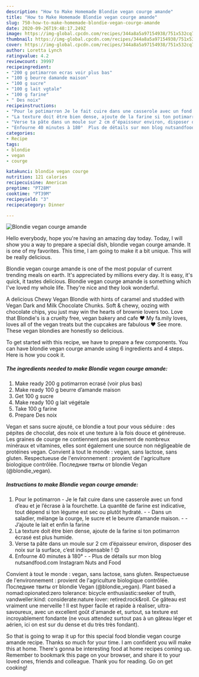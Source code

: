 ```yaml
---
description: "How to Make Homemade Blondie vegan courge amande"
title: "How to Make Homemade Blondie vegan courge amande"
slug: 750-how-to-make-homemade-blondie-vegan-courge-amande
date: 2020-09-26T19:48:17.249Z
image: https://img-global.cpcdn.com/recipes/344a8a5a97154938/751x532cq70/blondie-vegan-courge-amande-photo-principale-de-la-recette.jpg
thumbnail: https://img-global.cpcdn.com/recipes/344a8a5a97154938/751x532cq70/blondie-vegan-courge-amande-photo-principale-de-la-recette.jpg
cover: https://img-global.cpcdn.com/recipes/344a8a5a97154938/751x532cq70/blondie-vegan-courge-amande-photo-principale-de-la-recette.jpg
author: Loretta Lynch
ratingvalue: 4.2
reviewcount: 39997
recipeingredient:
- "200 g potimarron ecras voir plus bas"
- "100 g beurre damande maison"
- "100 g sucre"
- "100 g lait vgtale"
- "100 g farine"
- " Des noix"
recipeinstructions:
- "Pour le potimarron Je le fait cuire dans une casserole avec un fond d’eau et je l’écrase à la fourchette. La quantité de farine est indicative, tout dépend si ton légume est sec ou plutôt hydraté.   Dans un saladier, mélange la courge, le sucre et le beurre d’amande maison.  J’ajoute le lait et enfin la farine"
- "La texture doit être bien dense, ajoute de la farine si ton potimarron écrasé est plus humide."
- "Verse ta pâte dans un moule sur 2 cm d’épaisseur environ, disposer des noix sur la surface, c’est indispensable ! 😊"
- "Enfourne 40 minutes à 180°  Plus de détails sur mon blog nutsandfood.com Instagram Nuts and Food"
categories:
- Recipe
tags:
- blondie
- vegan
- courge

katakunci: blondie vegan courge 
nutrition: 121 calories
recipecuisine: American
preptime: "PT28M"
cooktime: "PT39M"
recipeyield: "3"
recipecategory: Dinner

---
```



![Blondie vegan courge amande](https://img-global.cpcdn.com/recipes/344a8a5a97154938/751x532cq70/blondie-vegan-courge-amande-photo-principale-de-la-recette.jpg)

Hello everybody, hope you're having an amazing day today. Today, I will show you a way to prepare a special dish, blondie vegan courge amande. It is one of my favorites. This time, I am going to make it a bit unique. This will be really delicious.

Blondie vegan courge amande is one of the most popular of current trending meals on earth. It's appreciated by millions every day. It is easy, it's quick, it tastes delicious. Blondie vegan courge amande is something which I've loved my whole life. They're nice and they look wonderful.

A delicious Chewy Vegan Blondie with hints of caramel and studded with Vegan Dark and Milk Chocolate Chunks. Soft &amp; chewy, oozing with chocolate chips, you just may win the hearts of brownie lovers too. Love that Blondie&#39;s is a cruelty free, vegan bakery and cafe ❤ My fa.mily loves, loves all of the vegan treats but the cupcakes are fabulous ❤ See more. These vegan blondies are honestly so delicious.


To get started with this recipe, we have to prepare a few components. You can have blondie vegan courge amande using 6 ingredients and 4 steps. Here is how you cook it.

<!--inarticleads1-->

##### The ingredients needed to make Blondie vegan courge amande:

1. Make ready 200 g potimarron ecrasé (voir plus bas)
1. Make ready 100 g beurre d’amande maison
1. Get 100 g sucre
1. Make ready 100 g lait végétale
1. Take 100 g farine
1. Prepare  Des noix


Vegan et sans sucre ajouté, ce blondie a tout pour vous séduire : des pépites de chocolat, des noix et une texture à la fois douce et généreuse. Les graines de courge ne contiennent pas seulement de nombreux minéraux et vitamines, elles sont également une source non négligeable de protéines vegan. Convient à tout le monde : vegan, sans lactose, sans gluten. Respectueuse de l&#39;environnement : provient de l&#39;agriculture biologique contrôlée. Последние твиты от blondie Vegan (@blondie_vegan). 

<!--inarticleads2-->

##### Instructions to make Blondie vegan courge amande:

1. Pour le potimarron - Je le fait cuire dans une casserole avec un fond d’eau et je l’écrase à la fourchette. La quantité de farine est indicative, tout dépend si ton légume est sec ou plutôt hydraté.  -  - Dans un saladier, mélange la courge, le sucre et le beurre d’amande maison. -  - J’ajoute le lait et enfin la farine
1. La texture doit être bien dense, ajoute de la farine si ton potimarron écrasé est plus humide.
1. Verse ta pâte dans un moule sur 2 cm d’épaisseur environ, disposer des noix sur la surface, c’est indispensable ! 😊
1. Enfourne 40 minutes à 180° -  - Plus de détails sur mon blog nutsandfood.com Instagram Nuts and Food


Convient à tout le monde : vegan, sans lactose, sans gluten. Respectueuse de l&#39;environnement : provient de l&#39;agriculture biologique contrôlée. Последние твиты от blondie Vegan (@blondie_vegan). Plant based a nomad:opionated:zero tolerance: bicycle enthusiastic:seeker of truth, vandweller:kind: considerate:nature lover: retired:rock&amp;roll. Ce gâteau est vraiment une merveille ! Il est hyper facile et rapide à réaliser, ultra-savoureux, avec un excellent goût d&#39;amande et, surtout, sa texture est incroyablement fondante (ne vous attendez surtout pas à un gâteau léger et aérien, ici on est sur du dense et du très très fondant). 

So that is going to wrap it up for this special food blondie vegan courge amande recipe. Thanks so much for your time. I am confident you will make this at home. There's gonna be interesting food at home recipes coming up. Remember to bookmark this page on your browser, and share it to your loved ones, friends and colleague. Thank you for reading. Go on get cooking!
